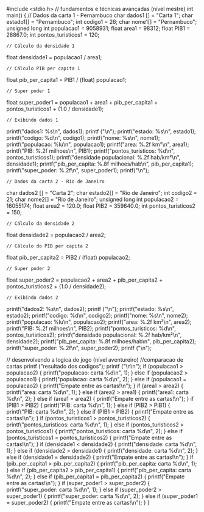 #include <stdio.h>
// fundamentos e técnicas avançadas (nível mestre)
int main() {
    // Dados da carta 1 - Pernambuco
char dados1 [] = "Carta 1";
char estado1[] = "Pernambuco";
int codigo1 = 26;
char nome1[] = "Pernambuco"; 
unsigned long int populacao1 = 9058931;
float area1 = 98312;
float PIB1 = 28867.0;
int pontos_turisticos1 = 120;

    // Cálculo da densidade 1
float densidade1 = populacao1 / area1;

    // Cálculo PIB per capita 1
float pib_per_capita1 = PIB1 / (float) populacao1;

    // Super poder 1
float super_poder1 = populacao1 + area1 + pib_per_capita1 + pontos_turisticos1 + (1.0 / densidade1);

    // Exibindo dados 1
printf("dados1: %s\n", dados1);
    printf ("\n");
printf("estado: %s\n", estado1);
printf("codigo: %d\n", codigo1);
printf("nome: %s\n", nome1);
printf("populacao: %lu\n", populacao1);
printf("area: %.2f km²\n", area1);
printf("PIB: %.2f milhoes\n", PIB1);
printf("pontos_turisticos: %d\n", pontos_turisticos1);
printf("densidade populacional: %.2f hab/km²\n", densidade1);
printf("pib_per_capita: %.8f milhoes/hab\n", pib_per_capita1);
printf("super_poder: %.2f\n", super_poder1);
                     printf("\n");

    // Dados da carta 2 - Rio de Janeiro
char dados2 [] = "Carta 2";
char estado2[] = "Rio de Janeiro";
int codigo2 = 21;
char nome2[] = "Rio de Janeiro";
unsigned long int populacao2 = 16055174;
float area2 = 120.0;
float PIB2 = 359640.0;
int pontos_turisticos2 = 150;

    // Cálculo da densidade 2
float densidade2 = populacao2 / area2;

    // Cálculo do PIB per capita 2
float pib_per_capita2 = PIB2 / (float) populacao2;

    // Super poder 2
float super_poder2 = populacao2 + area2 + pib_per_capita2 + pontos_turisticos2 + (1.0 / densidade2);

    // Exibindo dados 2
printf("dados2: %s\n", dados2);
       printf ("\n");
printf("estado: %s\n", estado2);
printf("codigo: %d\n", codigo2);
printf("nome: %s\n", nome2);
printf("populacao: %lu\n", populacao2);
printf("area: %.2f km²\n", area2);
printf("PIB: %.2f milhoes\n", PIB2);
printf("pontos_turisticos: %d\n", pontos_turisticos2);
printf("densidade populacional: %.2f hab/km²\n", densidade2);
printf("pib_per_capita: %.8f milhoes/hab\n", pib_per_capita2);
printf("super_poder: %.2f\n", super_poder2); printf ("\n");

// desenvolvendo a logica do jogo (nível aventureiro) 
    //comparacao de cartas 
    printf ("resultado dos codigos"); 
              printf ("\n\n");
       if (populacao1 > populacao2) {
    printf("populacao: carta %d\n", 1);
} else if (populacao2 > populacao1) {
    printf("populacao: carta %d\n", 2);
} else if (populacao1 = populacao2) {
    printf("Empate entre as cartas!\n");
       }
    if (area1 > area2) {
    printf("area: carta %d\n", 1);
} else if (area2 > area1) {
    printf("area1: carta %d\n", 2);
} else if (area1 = area2) {
    printf("Empate entre as cartas!\n");
    }
    if (PIB1 > PIB2) {
    printf("PIB: carta %d\n", 1);
} else if (PIB2 > PIB1) {
    printf("PIB: carta %d\n", 2);
} else if (PIB1 = PIB2) {
    printf("Empate entre as cartas!\n");
       }
    if (pontos_turisticos1 > pontos_turisticos2) {
    printf("pontos_turisticos: carta %d\n", 1);
} else if (pontos_turisticos2 > pontos_turisticos1) {
    printf("pontos_turisticos: carta %d\n", 2);
} else if (pontos_turisticos1 = pontos_turisticos2) {
    printf("Empate entre as cartas!\n");
       }
    if (densidade1 < densidade2) {
    printf("densidade: carta %d\n", 1);
} else if (densidade2 > densidade1) {
    printf("densidade: carta %d\n", 2);
} else if (densidade1 = densidade2) {
    printf("Empate entre as cartas!\n");
       }
    if (pib_per_capita1 > pib_per_capita2) {
    printf("pib_per_capita: carta %d\n", 1);
} else if (pib_per_capita2 > pib_per_capita1) {
    printf("pib_per_capita: carta %d\n", 2);
} else if (pib_per_capita1 = pib_per_capita2) {
    printf("Empate entre as cartas!\n");
       }
           if (super_poder1 > super_poder2) {
    printf("super_poder: carta %d\n", 1);
} else if (super_poder2 > super_poder1) {
    printf("super_poder: carta %d\n", 2);
} else if (super_poder1 = super_poder2) {
    printf("Empate entre as cartas!\n");
}
}
